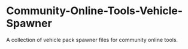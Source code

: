 # Community-Online-Tools-Vehicle-Spawner
A collection of vehicle pack spawner files for community online tools.

